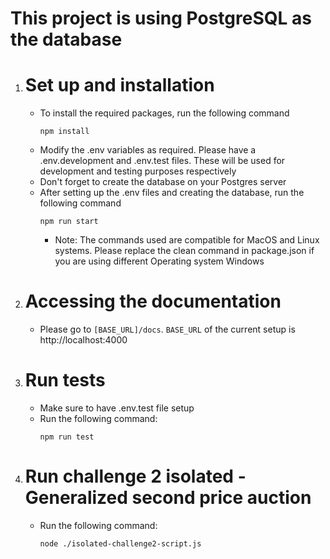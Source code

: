 
# This project is using PostgreSQL as the database

1. # Set up and installation
    - To install the required packages, run the following command
        ```
        npm install
        ```
    - Modify the .env variables as required. Please have a .env.development and .env.test files. These will be used for development and testing purposes respectively
    - Don't forget to create the database on your Postgres server
    - After setting up the .env files and creating the database, run the following command
        ```
        npm run start
        ```
        * Note: The commands used are compatible for MacOS and Linux systems. Please replace the clean command in package.json if you are using different Operating system Windows
        

2. # Accessing the documentation
    - Please go to ```[BASE_URL]/docs```. ```BASE_URL``` of the current setup is http://localhost:4000

3. # Run tests
    * Make sure to have .env.test file setup
    - Run the following command:
        ```
        npm run test
        ```

4. # Run challenge 2 isolated - Generalized second price auction
    - Run the following command:
        ```
        node ./isolated-challenge2-script.js
        ```